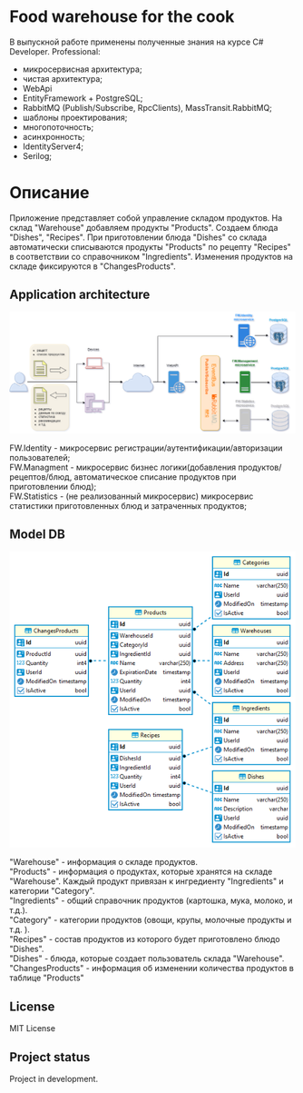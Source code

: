 # Food warehouse for the cook
В выпускной работе применены полученные знания на курсе C# Developer. Professional:
- микросервисная архитектура;
- чистая архитектура;
- WebApi
- EntityFramework + PostgreSQL;
- RabbitMQ (Publish/Subscribe, RpсClients), MassTransit.RabbitMQ;
- шаблоны проектирования;
- многопоточность;
- асинхронность;
- IdentityServer4;
- Serilog;


# Описание
Приложение представляет собой управление складом продуктов. 
На склад "Warehouse" добавляем продукты "Products". Создаем блюда "Dishes", "Recipes". При приготовлении блюда "Dishes" со склада автоматически списываются продукты "Products" по рецепту "Recipes" в соответствии со справочником "Ingredients". Изменения продуктов на складе фиксируются в "ChangesProducts".

## Application architecture
![architecture](Notes/architecture.png)

FW.Identity - микросервис регистрации/аутентификации/авторизации пользователей;       
FW.Managment - микросервис бизнес логики(добавления продуктов/рецептов/блюд, автоматическое списание продуктов при приготовлении блюд);    
FW.Statistics - (не реализованный микросервис) микросервис статистики приготовленных блюд и затраченных продуктов;    


## Model DB
![PantryCook_ERD](Notes/PantryCook_ERD.png)

"Warehouse" - информация о складе продуктов.  
"Products" - информация о продуктах, которые хранятся на складе "Warehouse". Каждый продукт привязан к ингредиенту "Ingredients" и категории "Category".  
"Ingredients" - общий справочник продуктов (картошка, мука, молоко, и т.д.).  
"Category" - категории продуктов (овощи, крупы, молочные продукты и т.д. ).  
"Recipes" - состав продуктов из которого будет приготовлено блюдо "Dishes".  
"Dishes" - блюда, которые создает пользователь склада "Warehouse".  
"ChangesProducts" - информация об изменении количества продуктов в таблице "Products"  

## License
MIT License

## Project status
Project in development.
